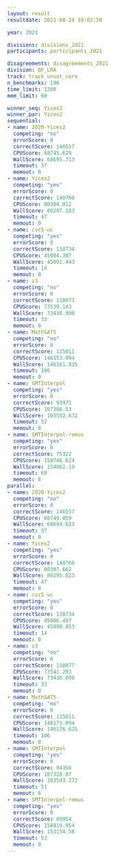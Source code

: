 ```yaml
---
layout: result
resultdate: 2021-08-24 19:02:50

year: 2021

divisions: divisions_2021
participants: participants_2021

disagreements: disagreements_2021
division: QF_LRA
track: track_unsat_core
n_benchmarks: 196
time_limit: 1200
mem_limit: 60

winner_seq: Yices2
winner_par: Yices2
sequential:
- name: 2020-Yices2
  competing: "no"
  errorScore: 0
  correctScore: 146557
  CPUScore: 68745.629
  WallScore: 68695.713
  timeout: 37
  memout: 0
- name: Yices2
  competing: "yes"
  errorScore: 0
  correctScore: 140760
  CPUScore: 80304.012
  WallScore: 80297.183
  timeout: 47
  memout: 0
- name: cvc5-uc
  competing: "yes"
  errorScore: 0
  correctScore: 138734
  CPUScore: 45084.307
  WallScore: 45091.443
  timeout: 14
  memout: 0
- name: z3
  competing: "no"
  errorScore: 0
  correctScore: 118077
  CPUScore: 73539.143
  WallScore: 73438.998
  timeout: 33
  memout: 0
- name: MathSAT5
  competing: "no"
  errorScore: 0
  correctScore: 115011
  CPUScore: 146153.994
  WallScore: 146181.835
  timeout: 106
  memout: 0
- name: SMTInterpol
  competing: "yes"
  errorScore: 0
  correctScore: 93971
  CPUScore: 107306.53
  WallScore: 103552.672
  timeout: 52
  memout: 0
- name: SMTInterpol-remus
  competing: "yes"
  errorScore: 0
  correctScore: 75322
  CPUScore: 158746.624
  WallScore: 154062.19
  timeout: 69
  memout: 0
parallel:
- name: 2020-Yices2
  competing: "no"
  errorScore: 0
  correctScore: 146557
  CPUScore: 68749.059
  WallScore: 68694.633
  timeout: 37
  memout: 0
- name: Yices2
  competing: "yes"
  errorScore: 0
  correctScore: 140760
  CPUScore: 80307.662
  WallScore: 80295.823
  timeout: 47
  memout: 0
- name: cvc5-uc
  competing: "yes"
  errorScore: 0
  correctScore: 138734
  CPUScore: 45086.497
  WallScore: 45090.853
  timeout: 14
  memout: 0
- name: z3
  competing: "no"
  errorScore: 0
  correctScore: 118077
  CPUScore: 73541.293
  WallScore: 73438.098
  timeout: 33
  memout: 0
- name: MathSAT5
  competing: "no"
  errorScore: 0
  correctScore: 115011
  CPUScore: 146173.094
  WallScore: 146176.625
  timeout: 106
  memout: 0
- name: SMTInterpol
  competing: "yes"
  errorScore: 0
  correctScore: 94356
  CPUScore: 107328.87
  WallScore: 103543.272
  timeout: 51
  memout: 0
- name: SMTInterpol-remus
  competing: "yes"
  errorScore: 0
  correctScore: 80954
  CPUScore: 158919.954
  WallScore: 153154.58
  timeout: 53
  memout: 0
---
```

